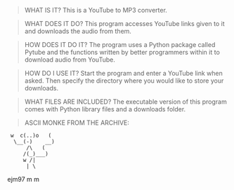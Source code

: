 >WHAT IS IT?
This is a YouTube to MP3 converter.

>WHAT DOES IT DO?
This program accesses YouTube links given to it and downloads the audio from them.

>HOW DOES IT DO IT?
The program uses a Python package called Pytube and the functions written by better programmers within it to download audio from YouTube.

>HOW DO I USE IT?
Start the program and enter a YouTube link when asked. Then specify the directory where you would like to store your downloads. 

>WHAT FILES ARE INCLUDED?
The executable version of this program comes with Python library files and a downloads folder.

>ASCII MONKE FROM THE ARCHIVE:

     w  c(..)o   (
      \__(-)    __)
          /\   (
         /(_)___)
         w /|
          | \
ejm97    m  m